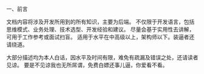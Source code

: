 一、前言

文档内容将涉及开发所用到的所有知识，主要为后端。
不仅限于开发语言，包括思维模式、业务处理、技术选型、开发经验和建议。
尽量会基于实用性去讲解，可用于工作参考或面试扫盲。
适用于水平在中高级以上，架构师以下。装逼者还请绕道。

大部分描述均为本人白话，因水平及时间有限，难免有疏漏及错误之处，还请读者见谅。
要是不见谅我也无所屌谓，免费白嫖还事儿逼，你爱看不看。